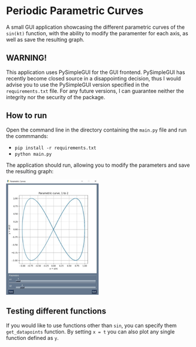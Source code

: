 # Periodic Parametric Curves
A small GUI application showcasing the different parametric curves of the `sin(kt)` function, with the ability to modify the paramenter for each axis, as well as save the resulting graph.

## WARNING!
This application uses PySimpleGUI for the GUI frontend. PySimpleGUI has recently become closed source in a disappointing decision, thus I would advise you to use the PySimpleGUI version specified in the `requirements.txt` file. For any future versions, I can guarantee neither the integrity nor the security of the package.

## How to run
Open the command line in the directory containing the `main.py` file and run the commmands: 
- `pip install -r requirements.txt `
- `python main.py`

The application should run, allowing you to modify the parameters and save the resulting graph:

<img src="https://raw.githubusercontent.com/AntonisTorb/periodic-parametric-curves/main/demo.jpg" alt="demo image" style="width:50%; height:50%;"/>

## Testing different functions
If you would like to use functions other than `sin`, you can specify them `get_datapoints` function. By setting `x = t` you can also plot any single function defined as `y`.

